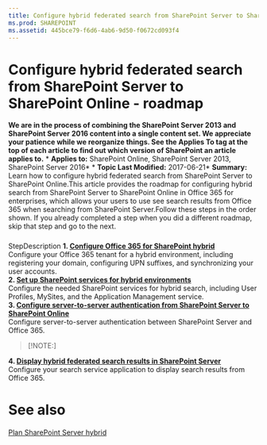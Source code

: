 ```yaml
---
title: Configure hybrid federated search from SharePoint Server to SharePoint Online - roadmap
ms.prod: SHAREPOINT
ms.assetid: 445bce79-f6d6-4ab6-9d50-f0672cd093f4
---
```



# Configure hybrid federated search from SharePoint Server to SharePoint Online - roadmap
 **We are in the process of combining the SharePoint Server 2013 and SharePoint Server 2016 content into a single content set. We appreciate your patience while we reorganize things. See the Applies To tag at the top of each article to find out which version of SharePoint an article applies to.** * **Applies to:** SharePoint Online, SharePoint Server 2013, SharePoint Server 2016*  * **Topic Last Modified:** 2017-06-21* **Summary:** Learn how to configure hybrid federated search from SharePoint Server to SharePoint Online.This article provides the roadmap for configuring hybrid search from SharePoint Server to SharePoint Online in Office 365 for enterprises, which allows your users to use see search results from Office 365 when searching from SharePoint Server.Follow these steps in the order shown. If you already completed a step when you did a different roadmap, skip that step and go to the next.
### 

StepDescription **1.  [Configure Office 365 for SharePoint hybrid](html/configure-office-365-for-sharepoint-hybrid.md)** <br/> Configure your Office 365 tenant for a hybrid environment, including registering your domain, configuring UPN suffixes, and synchronizing your user accounts.  <br/> **2.  [Set up SharePoint services for hybrid environments](html/set-up-sharepoint-services-for-hybrid-environments.md)** <br/> Configure the needed SharePoint services for hybrid search, including User Profiles, MySites, and the Application Management service.  <br/> **3.  [Configure server-to-server authentication from SharePoint Server to SharePoint Online](html/configure-server-to-server-authentication-from-sharepoint-server-to-sharepoint-o.md)** <br/> Configure server-to-server authentication between SharePoint Server and Office 365.  <br/> 
> [!NOTE:]

  
    
    

 **4.  [Display hybrid federated search results in SharePoint Server](html/display-hybrid-federated-search-results-in-sharepoint-server.md)** <br/> Configure your search service application to display search results from Office 365.  <br/> 
# See also

#### 

 [Plan SharePoint Server hybrid](html/plan-sharepoint-server-hybrid.md)
  
    
    

  
    
    

